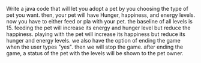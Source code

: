Write a java code that will let you adopt a pet by you choosing the type of pet you want.
then, your pet will have Hunger, happiness, and energy levels. now you have to either feed or pla with your pet. 
the baseline of all levels is 15. 
feeding the pet will increase its energy and hunger level but reduce the happiness.
playing with the pet will increase its happiness but reduce its hunger and energy levels.
we also have the option of ending the game when the user types "yes". then we will stop the game.
after ending the game, a status of the pet with the levels will be shown to the pet owner.

